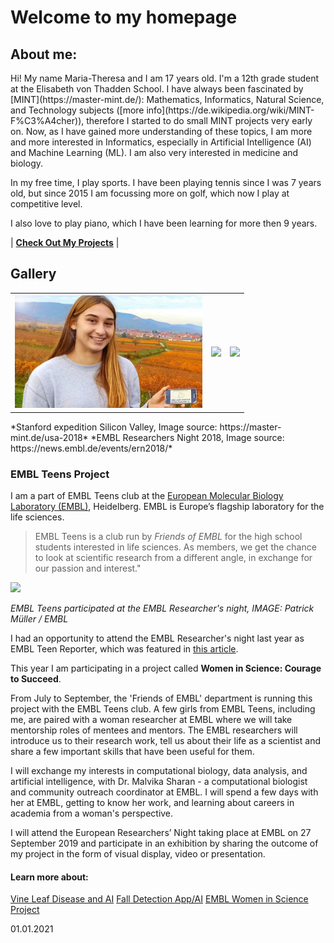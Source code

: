 # Welcome to my homepage

## About me:
<p>Hi! My name Maria-Theresa and I am 17 years old. I'm a 12th grade student at the Elisabeth von Thadden School. I have always been fascinated by [MINT](https://master-mint.de/): Mathematics, Informatics, Natural Science, and Technology subjects ([more info](https://de.wikipedia.org/wiki/MINT-F%C3%A4cher)), therefore I started to do small MINT projects very early on. Now, as I have gained more understanding of these topics, I am more and more interested in Informatics, especially in Artificial Intelligence (AI) and Machine Learning (ML). I am also very interested in medicine and biology. 

In my free time, I play sports. I have been playing tennis since I was 7 years old, but since 2015 I am focussing more on golf, which now I play at competitive level. 

  I also love to play piano, which I have been learning for more then 9 years.</p>

| **[Check Out My Projects](https://matheli.github.io/Maria-Theresa_Licka/My_Projects)** |

## Gallery
<table>
  <th align="center"><img src="./Pictureofme.jpg" width="300"></th>
  <th><img src="https://master-mint.de/wp-content/uploads/2019/04/USA_2018_06.jpg" width="300" hight=auto></th>
  <th><img src="https://news.embl.de/wp-content/uploads/2018/11/IMG_7591-768x576.jpg" width="300" hight=auto></th>
</table>
*Stanford expedition Silicon Valley, Image source: https://master-mint.de/usa-2018*
*EMBL Researchers Night 2018, Image source: https://news.embl.de/events/ern2018/*

### EMBL Teens Project

I am a part of EMBL Teens club at the [European Molecular Biology Laboratory (EMBL)](https://www.embl.de/), Heidelberg. EMBL is Europe’s flagship laboratory for the life sciences. 

> EMBL Teens is a club run by *Friends of EMBL* for the high school students interested in life sciences. As members, we get the chance to look at scientific research from a different angle, in exchange for our passion and interest."

![](https://news.embl.de/wp-content/uploads/2018/11/IMG_7611-e1543226950675.jpg)

*EMBL Teens participated at the EMBL Researcher's night, IMAGE: Patrick Müller / EMBL*

I had an opportunity to attend the EMBL Researcher's night last year as EMBL Teen Reporter, which was featured in [this article](https://news.embl.de/events/ern2018/).

This year I am participating in a project called **Women in Science: Courage to Succeed**.

From July to September, the 'Friends of EMBL' department is running this project with the EMBL Teens club. A few girls from EMBL Teens, including me, are paired with a woman researcher at EMBL where we will take mentorship roles of mentees and mentors. The EMBL researchers will introduce us to their research work, tell us about their life as a scientist and share a few important skills that have been useful for them. 

I will exchange my interests in computational biology, data analysis, and artificial intelligence, with Dr. Malvika Sharan - a computational biologist and community outreach coordinator at EMBL. I will spend a few days with her at EMBL, getting to know her work, and learning about careers in academia from a woman's perspective. 

I will attend the European Researchers’ Night taking place at EMBL on 27 September 2019 and participate in an exhibition by sharing the outcome of my project in the form of visual display, video or presentation.


#### Learn more about:

[Vine Leaf Disease and AI](https://matheli.github.io/Vine-leaf-diseases-and-AI/)
[Fall Detection App/AI](https://matheli.github.io/Fall_Detection_App_AI/)
[EMBL Women in Science Project](https://malvikasharan.github.io/EMBL-Women-2019/)

01.01.2021
